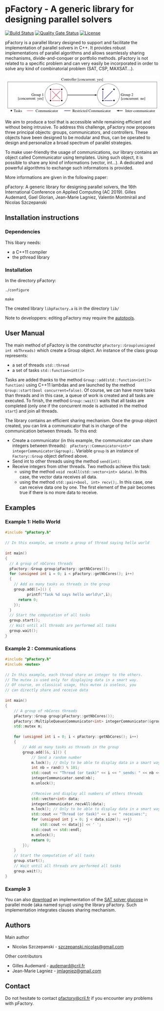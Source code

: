 # pFactory - A generic library for designing parallel solvers

[![Build Status](https://api.travis-ci.org/crillab/pfactory.svg?branch=master)](https://travis-ci.org/crillab/pfactory)
[![Quality Gate Status](https://sonarcloud.io/api/project_badges/measure?project=crillab_pFactory&metric=alert_status)](https://sonarcloud.io/dashboard?id=crillab_pFactory)
[![License](https://img.shields.io/badge/license-GPL--3.0-orange)](https://github.com/crillab/pfactory/blob/master/LICENSE)

pFactory is a parallel library designed to support and facilitate the implementation of parallel solvers in C++. It provides robust implementations of
parallel algorithms and allows seamlessly sharing mechanisms, divide-and-conquer or portfolio methods.
pFactory is not related to a specific problem and can very easily be incorporated in order to solve any kind of combinatorial problem (SAT, CSP, MAXSAT...).

<img src="pfactory.png" alt="drawing" width="800" align="middle"/>


We aim to produce a tool that is accessible while remaining efficient and without being intrusive. To address this challenge, pFactory
now proposes three principal objects: groups, communicators, and controllers. These objects have been
designed to be modular and thus, can be operated to design and personalize a broad spectrum of parallel
strategies.


To make user-friendly the usage of communications, our library contains an object called Communicator<T> using templates.
Using such object, it is possible to share any kind of informations (vector, int...). A dedicated and powerful algorithms
to exchange such informations is provided. 

More informations are given in the following paper:

pFactory: A generic library for designing parallel solvers, the 16th International Conference on Applied Computing (AC 2019).
Gilles Audemard, Gael Glorian, Jean-Marie Lagniez, Valentin Montmirail and Nicolas Szczepanski


## Installation instructions

### Dependencies
This libary needs:
 - a C++11 compiler
 - the pthread library

### Installation 
 

In the directory pFactory:
```console
./configure
```

```console
make
```

The created library ```libpFactory.a``` is in the directory ```lib/```

Note to developpers: editing pFactory may require the [autotools](https://www.gnu.org/software/automake/manual/html_node/Autotools-Introduction.html).

## User Manual

The main method of pFactory is the constructor ```pFactory::Group(unsigned int nbThreads)``` which create a Group object. 
An instance of the class group represents:
  - a set of threads ```std::thread```
  - a set of tasks ```std::function<int()>```

Tasks are added thanks to the method ```Group::add(std::function<int()> function)``` 
using C++11 lambdas and are launched by the method ```Group::start(bool concurrent=false)```. 
Of course, we can have more tasks than threads and in this case, a queue of work is 
created and all tasks are executed. To finish, the method ```Group::wait()```  waits 
that all tasks are completed (only one if the concurrent mode is activated in the method ```start```) 
and join all threads. 

The library contains an efficient sharing mechanism.
Once the group object created, you can link a communicator that is in charge of the communication 
between threads. To this end: 
- Create a communicator (in this example, the communicator can share integers between threads): 
``` pFactory::Communicator<int>* integerCommunicator(&group);```. 
    Variable ```group``` is an  instance of ```Factory::Group``` object defined above. 
- Send int to other threads using the method ```send(int)```:
-   Receive integers from other threads. Two methods achieve this task:
    - using the method ```void recAll(std::vector<int> &data)```. 
    In this case, the vector data receives all data.
    - using the method ```std::pair<bool, int> recv();```. In this case, one can receive
    data one by one. The first element of the pair becomes true if there is 
    no more data to receive. 




## Examples

### Example 1: Hello World

```cpp
#include "pFactory.h"

// In this example, we create a group of thread saying hello world

int main()
{
  // A group of nbCores threads
  pFactory::Group group(pFactory::getNbCores());
  for (unsigned int i = 0; i < pFactory::getNbCores(); i++)
  {
    // Add as many tasks as threads in the group
    group.add([=]() {
	      printf("Task %d says hello world\n",i);
      return 0;
    });
  }
  // Start the computation of all tasks
  group.start();
  // Wait until all threads are performed all tasks
  group.wait();
}
```


### Example 2 : Communications

```cpp
#include "pFactory.h"
#include <mutex>

// In this example, each thread share an integer to the others.
// The mutex is used only for displaying data in a smart way.
// Of course, on classical usage, this mutex is useless, you
// can directly share and receive data

int main()
{
    // A group of nbCores threads
    pFactory::Group group(pFactory::getNbCores());
    pFactory::MultipleQueuesCommunicator<int> integerCommunicator(&group);
    std::mutex m;

    for (unsigned int i = 0; i < pFactory::getNbCores(); i++)
    {
        // Add as many tasks as threads in the group
        group.add([&, i]() {
            // Send a random number
            m.lock(); // Only to be able to display data in a smart way
            int nb = rand() % 101;
            std::cout << "Thread (or task)" << i << " sends: " << nb << std::endl;
            integerCommunicator.send(nb);
            m.unlock();

            //Receive and display all numbers of others threads
            std::vector<int> data;
            integerCommunicator.recvAll(data);
            m.lock(); // Only to be able to display data in a smart way
            std::cout << "Thread (or task)" << i << " receives:";
            for (unsigned int j = 0; j < data.size(); ++j)
                std::cout << data[j] << ' ';
            std::cout << std::endl;
            m.unlock();
            return 0;
        });
    }
    // Start the computation of all tasks
    group.start();
    // Wait until all threads are performed all tasks
    group.wait();
}
```

### Example 3

You can also [download](http://www.cril.univ-artois.fr/~audemard/pfactory-glucose.tgz) an implementation of the [SAT solver glucose](https://www.labri.fr/perso/lsimon/glucose/) in parallel mode (aka named syrup)
using the library pFactory. Such implementation integrates clauses sharing mechanism.


## Authors

Main author
 - Nicolas Szczepanski - szczepanski.nicolas@gmail.com


Other contributors
 - Gilles Audemard - audemard@cril.fr
 - Jean-Marie Lagniez - jmlagniez@gmail.com



## Contact
Do not hesitate to contact pfactory@cril.fr if you encounter any problems with pFactory.
